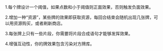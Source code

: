 1.每个牌设计一个阈值，如果点数和小于阈值则正面效果，否则触发负面效果。

2.增加一种“资源”，某些牌的效果即获取资源，每回合结束会随机出现几张牌，可以用资源购买，或者刷新商店。

3.每张牌上只有一些片段，你需要将片段合成语句才能够发挥效果。

4.增强互动性，你的牌效果包含污染对方牌库。
